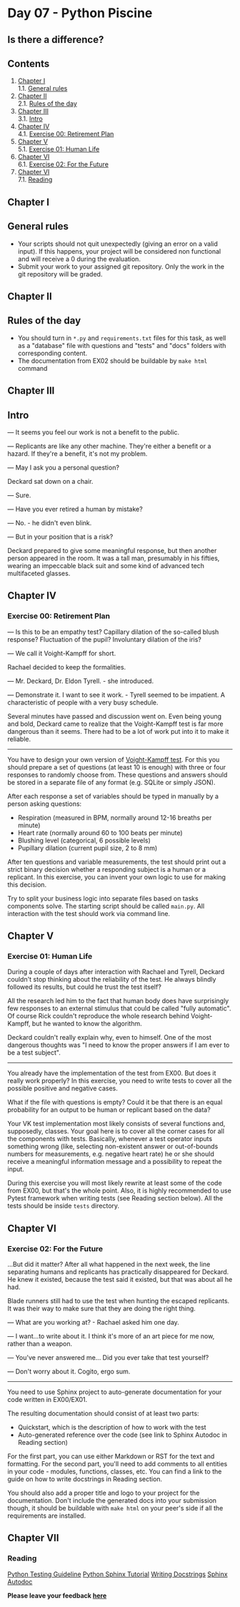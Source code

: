 # Day 07 - Python Piscine

## Is there a difference?

## Contents

1. [Chapter I](#chapter-i) \
    1.1. [General rules](#general-rules)
2. [Chapter II](#chapter-ii) \
    2.1. [Rules of the day](#rules-of-the-day)
3. [Chapter III](#chapter-iii) \
    3.1. [Intro](#intro)
4. [Chapter IV](#chapter-iv) \
    4.1. [Exercise 00: Retirement Plan](#exercise-00-retirement-plan)
5. [Chapter V](#chapter-v) \
    5.1. [Exercise 01: Human Life](#exercise-01-human-life)
6. [Chapter VI](#chapter-vi) \
    6.1. [Exercise 02: For the Future](#exercise-02-for-the-future)
7. [Chapter VI](#chapter-vii) \
    7.1. [Reading](#reading)

<h2 id="chapter-i" >Chapter I</h2>
<h2 id="general-rules" >General rules</h2>

- Your scripts should not quit unexpectedly (giving an error on a valid input). If this happens, your project will be considered non functional and will receive a 0 during the evaluation.
- Submit your work to your assigned git repository. Only the work in the git repository will be graded.

<h2 id="chapter-ii" >Chapter II</h2>
<h2 id="rules-of-the-day" >Rules of the day</h2>

- You should turn in `*.py` and `requirements.txt` files for this task, as well as a "database" file with questions and "tests" and "docs" folders with corresponding content.
- The documentation from EX02 should be buildable by `make html` command

<h2 id="chapter-iii" >Chapter III</h2>
<h2 id="intro" >Intro</h2>

 &mdash; It seems you feel our work is not a benefit to the public.
 
 &mdash; Replicants are like any other machine. They're either a benefit or a hazard. If they're a benefit, it's not my problem.
 
 &mdash; May I ask you a personal question?

Deckard sat down on a chair.
 
 &mdash; Sure.
 
 &mdash; Have you ever retired a human by mistake?
 
 &mdash; No. - he didn't even blink.
 
 &mdash; But in your position that is a risk?

Deckard prepared to give some meaningful response, but then another person appeared in the room.
It was a tall man, presumably in his fifties, wearing an impeccable black suit and some kind of 
advanced tech multifaceted glasses.

<h2 id="chapter-iv" >Chapter IV</h2>
<h3 id="ex00">Exercise 00: Retirement Plan</h3>

 &mdash; Is this to be an empathy test? Capillary dilation of the so-called blush response?
 Fluctuation of the pupil? Involuntary dilation of the iris?

 &mdash; We call it Voight-Kampff for short.

Rachael decided to keep the formalities.

 &mdash; Mr. Deckard, Dr. Eldon Tyrell. - she introduced.

 &mdash; Demonstrate it. I want to see it work. - Tyrell seemed to be impatient. A characteristic
 of people with a very busy schedule.

Several minutes have passed and discussion went on. Even being young and bold, Deckard came to
realize that the Voight-Kampff test is far more dangerous than it seems. There had to be a lot of 
work put into it to make it reliable.

-----

You have to design your own version of [Voight-Kampff test](https://bladerunner.fandom.com/wiki/Voight-Kampff_test).
For this you should prepare a set of questions (at least 10 is enough) with three or four responses
to randomly choose from. These questions and answers should be stored in a separate file of any
format (e.g. SQLite or simply JSON).

After each response a set of variables should be typed in manually by a person
asking questions:

- Respiration (measured in BPM, normally around 12-16 breaths per minute)
- Heart rate (normally around 60 to 100 beats per minute)
- Blushing level (categorical, 6 possible levels)
- Pupillary dilation (current pupil size, 2 to 8 mm)

After ten questions and variable measurements, the test should print out a strict binary decision
whether a responding subject is a human or a replicant. In this exercise, you can invent your own
logic to use for making this decision.

Try to split your business logic into separate files based on tasks components solve. The starting 
script should be called `main.py`. All interaction with the test should work via command line.

<h2 id="chapter-v" >Chapter V</h2>
<h3 id="ex01">Exercise 01: Human Life</h3>

During a couple of days after interaction with Rachael and Tyrell, Deckard couldn't stop thinking
about the reliability of the test. He always blindly followed its results, but could he trust the
test itself?

All the research led him to the fact that human body does have surprisingly few responses to an
external stimulus that could be called "fully automatic". Of course Rick couldn't reproduce the
whole research behind Voight-Kampff, but he wanted to know the algorithm.

Deckard couldn't really explain why, even to himself. One of the most dangerous thoughts was
"I need to know the proper answers if I am ever to be a test subject".

-----

You already have the implementation of the test from EX00. But does it really work properly?
In this exercise, you need to write tests to cover all the possible positive and negative cases.

What if the file with questions is empty? Could it be that there is an equal probability for an
output to be human or replicant based on the data?

Your VK test implementation most likely consists of several functions and, supposedly, classes.
Your goal here is to cover all the corner cases for all the components with tests. Basically, 
whenever a test operator inputs something wrong (like, selecting non-existent answer or
out-of-bounds numbers for measurements, e.g. negative heart rate) he or she should receive a
meaningful information message and a possibility to repeat the input.

During this exercise you will most likely rewrite at least some of the code from EX00, but that's
the whole point. Also, it is highly recommended to use Pytest framework when writing tests (see 
Reading section below). All the tests should be inside `tests` directory.

<h2 id="chapter-vi" >Chapter VI</h2>
<h3 id="ex01">Exercise 02: For the Future</h3>

...But did it matter? After all what happened in the next week, the line separating humans and
replicants has practically disappeared for Deckard. He knew it existed, because the test said 
it existed, but that was about all he had.

Blade runners still had to use the test when hunting the escaped replicants. It was their 
way to make sure that they are doing the right thing.

 &mdash; What are you working at? - Rachael asked him one day. 

 &mdash; I want...to write about it. I think it's more of an art piece for me now, rather than a
 weapon.

 &mdash; You've never answered me... Did you ever take that test yourself?

 &mdash; Don't worry about it. Cogito, ergo sum.

-----

You need to use Sphinx project to auto-generate documentation for your code written in EX00/EX01.

The resulting documentation should consist of at least two parts:

- Quickstart, which is the description of how to work with the test
- Auto-generated reference over the code (see link to Sphinx Autodoc in Reading section)

For the first part, you can use either Markdown or RST for the text and formatting.
For the second part, you'll need to add comments to all entities in your code - modules,
functions, classes, etc. You can find a link to the guide on how to write docstrings in Reading
section.

You should also add a proper title and logo to your project for the documentation. Don't include 
the generated docs into your submission though, it should be buildable with `make html` on your 
peer's side if all the requirements are installed.

<h2 id="chapter-vii" >Chapter VII</h2>
<h3 id="reading">Reading</h3>

[Python Testing Guideline](https://realpython.com/pytest-python-testing)
[Python Sphinx Tutorial](https://www.sphinx-doc.org/en/master/tutorial/index.html)
[Writing Docstrings](https://realpython.com/documenting-python-code/)
[Sphinx Autodoc](https://www.sphinx-doc.org/en/master/usage/extensions/autodoc.html)

**Please leave your feedback [here](https://forms.gle/YEzd846qsykVaShq8)**
